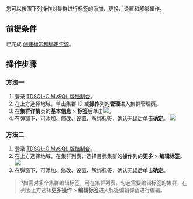 您可以按照下列操作对集群进行标签的添加、更换、设置和解绑操作。

## 前提条件
已完成 [创建标签和绑定资源](https://cloud.tencent.com/document/product/1003/78975)。

## 操作步骤
### 方法一
1. 登录 [TDSQL-C MySQL 版控制台](https://console.cloud.tencent.com/cynosdb)。
2. 在上方选择地域，单击集群 ID 或**操作**列的**管理**进入集群管理页。
3. 在**集群详情**页的**基本信息** > **标签**后单击![](https://qcloudimg.tencent-cloud.cn/raw/8b38bb24eb40b11ef4d195fecebd19f5.png)。
4. 在弹窗下，可添加、修改、设置、解绑标签，确认无误后单击**确定**。
![](https://qcloudimg.tencent-cloud.cn/raw/bab4cd8b206b58d2a690ebf4f71fa8c4.png)

### 方法二
1. 登录 [TDSQL-C MySQL 版控制台](https://console.cloud.tencent.com/cynosdb)。
2. 在上方选择地域，在集群列表，选择目标集群的**操作**列的**更多** > **编辑标签**。
![](https://qcloudimg.tencent-cloud.cn/raw/79e236808b10d0f613e281025e8a6d2f.png)
3. 在弹窗下，可添加、修改、设置、解绑标签，确认无误后单击**确定**。
>?如需对多个集群编辑标签，可在集群列表，勾选需要编辑标签的集群，在列表上方选择**更多操作** > **编辑标签**进入标签编辑弹窗进行编辑。
>
